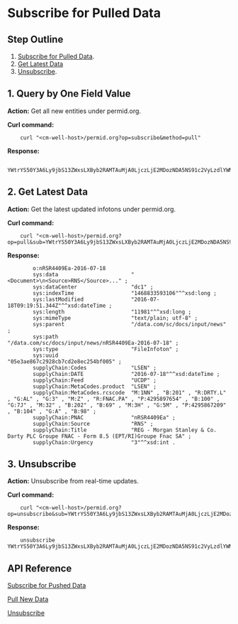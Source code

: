 # Subscribe for Pulled Data

## Step Outline

1. [Subscribe for Pulled Data](#hdr1).
2. [Get Latest Data](#hdr2)
3. [Unsubscribe](#hdr3).

<a name="hdr1"></a>
## 1. Query by One Field Value

**Action:** Get all new entities under permid.org.

**Curl command:**

```
    curl "<cm-well-host>/permid.org?op=subscribe&method=pull"
```

**Response:**

```
	YWtrYS50Y3A6Ly9jbS13ZWxsLXByb2RAMTAuMjA0LjczLjE2MDozNDA5NS91c2VyLzdlYWM2NzI3
```

<a name="hdr2"></a>
## 2. Get Latest Data

**Action:** Get the latest updated infotons under permid.org.

**Curl command:**

```
    curl "<cm-well-host>/permid.org?op=pull&sub=YWtrYS50Y3A6Ly9jbS13ZWxsLXByb2RAMTAuMjA0LjczLjE2MDozNDA5NS91c2VyLzdlYWM2NzI3&format=text"
```

**Response:**

```
    	o:nRSR4409Ea-2016-07-18
        sys:data                       "<Document>\n<Source>RNS</Source>..." ;
        sys:dataCenter                 "dc1" ;
        sys:indexTime                  "1468833593106"^^xsd:long ;
        sys:lastModified               "2016-07-18T09:19:51.344Z"^^xsd:dateTime ;
        sys:length                     "11981"^^xsd:long ;
        sys:mimeType                   "text/plain; utf-8" ;
        sys:parent                     "/data.com/sc/docs/input/news" ;
        sys:path                       "/data.com/sc/docs/input/news/nRSR4409Ea-2016-07-18" ;
        sys:type                       "FileInfoton" ;
        sys:uuid                       "05e3ae867c2928cb7cd2e8ec254bf005" ;
        supplyChain:Codes              "LSEN" ;
        supplyChain:DATE               "2016-07-18"^^xsd:dateTime ;
        supplyChain:Feed               "UCDP" ;
        supplyChain:MetaCodes.product  "LSEN" ;
        supplyChain:MetaCodes.rcscode  "M:1NN" , "B:201" , "R:DRTY.L" , "G:AL" , "G:3" , "M:Z" , "R:FNAC.PA" , "P:4295897654" , "B:100" , "G:7J" , "M:32" , "B:202" , "B:69" , "M:3H" , "G:5M" , "P:4295867209" , "B:104" , "G:A" , "B:98" ;
        supplyChain:PNAC               "nRSR4409Ea" ;
        supplyChain:Source             "RNS" ;
        supplyChain:Title              "REG - Morgan Stanley & Co. Darty PLC Groupe FNAC - Form 8.5 (EPT/RI)Groupe Fnac SA" ;
        supplyChain:Urgency            "3"^^xsd:int .
```

<a name="hdr3"></a>
## 3. Unsubscribe

**Action:** Unsubscribe from real-time updates.

**Curl command:**

```
    curl "<cm-well-host>/permid.org?op=unsubscribe&sub=YWtrYS50Y3A6Ly9jbS13ZWxsLXByb2RAMTAuMjA0LjczLjE2MDozNDA5NS91c2VyLzdlYWM2NzI3"
```

**Response:**

```
    unsubscribe YWtrYS50Y3A6Ly9jbS13ZWxsLXByb2RAMTAuMjA0LjczLjE2MDozNDA5NS91c2VyLzdlYWM2NzI3
```

## API Reference

[Subscribe for Pushed Data](../../APIReference/Subscribe/API.Subscribe.SubscribeForPushedData.md)

[Pull New Data](../../APIReference/Subscribe/API.Subscribe.PullNewData.md)

[Unsubscribe](../../APIReference/Subscribe/API.Subscribe.Unsubscribe.md)

